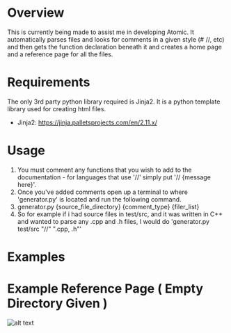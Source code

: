 # Overview

This is currently being made to assist me in developing Atomic. It automatically parses files and looks for comments in a given style (# //, etc) and then gets the function 
declaration beneath it and creates a home page and a reference page for all the files.

# Requirements

The only 3rd party python library required is Jinja2. It is a python template library used for creating html files.

- Jinja2: https://jinja.palletsprojects.com/en/2.11.x/

# Usage

1. You must comment any functions that you wish to add to the documentation - for languages that use '//' simply put '// {message here}'.
2. Once you've added comments open up a terminal to where 'generator.py' is located and run the following command.
3. generator.py {source_file_directory} {comment_type} {filer_list}
4. So for example if i had source files in test/src, and it was written in C++ and wanted to parse any .cpp and .h files, I would do 'generator.py test/src "//" ".cpp, .h"'


# Examples

# Example Reference Page ( Empty Directory Given )

![alt text](https://github.com/james-d12/documentation-generator/blob/master/images/image-01.png?raw=true) 

